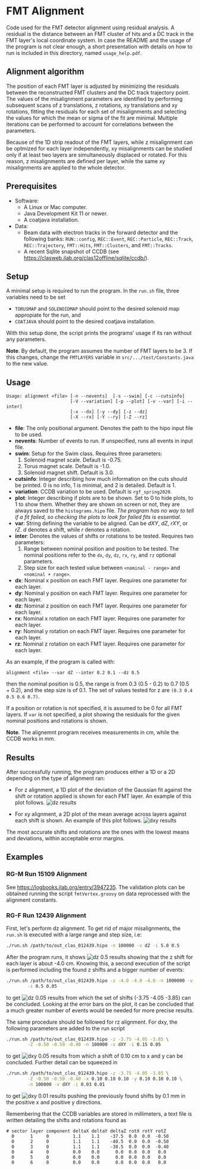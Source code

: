 # FMT Alignment
Code used for the FMT detector alignment using residual analysis. A residual is the distance between
an FMT cluster of hits and a DC track in the FMT layer's local coordinate system. In case the README
and the usage of the program is not clear enough, a short presentation with details on how to run is
included in this directory, named `usage_help.pdf`.

## Alignment algorithm
The position of each FMT layer is adjusted by minimizing the residuals between the reconstructed FMT
clusters and the DC track trajectory point. The values of the misalignment parameters are identified
by performing subsequent scans of z translations, z rotations, xy translations and xy rotations,
fitting the residuals for each set of misalignments and selecting the values for which the mean or
sigma of the fit are minimal. Multiple iterations can be performed to account for correlations
between the parameters.

 Because of the 1D strip readout of the FMT layers, while z misalignment can be optmized for each
 layer independently, xy misalignments can be studied only if at least two layers are simultaneously
 displaced or rotated. For this reason, z misalignments are defined per layer, while the same xy
 misalignments are applied to the whole detector.

## Prerequisites
* Software:
    * A Linux or Mac computer.
    * Java Development Kit 11 or newer.
    * A coatjava installation.
* Data:
    * Beam data with electron tracks in the forward detector and the following banks: `RUN::config`,
    `REC::Event`, `REC::Particle`, `REC::Track`, `REC::Trajectory`, `FMT::Hits`, `FMT::Clusters`,
    and `FMT::Tracks`.
    * A recent Sqlite snapshot of CCDB (see https://clasweb.jlab.org/clas12offline/sqlite/ccdb/).

## Setup
A minimal setup is required to run the program. In the `run.sh` file, three variables need to be set
* `TORUSMAP` and `SOLENOIDMAP` should point to the desired solenoid map appropiate for the run, and
* `COATJAVA` should point to the desired coatjava installation.

With this setup done, the script prints the programs' usage if its ran without any parameters.

**Note**. By default, the program assumes the number of FMT layers to be 3. If this changes, change
the `FMTLAYERS` variable in `src/.../test/Constants.java` to the new value.

## Usage
    Usage: alignment <file> [-n --nevents]  [-s --swim] [-c --cutsinfo]
                            [-V --variation] [-p --plot] [-v --var] [-i --inter]
                            [-x --dx] [-y --dy] [-z --dz]
                            [-X --rx] [-Y --ry] [-Z --rz]

* **file**: The only positional argument. Denotes the path to the hipo input file to be used.
* **nevents**: Number of events to run. If unspecified, runs all events in input file.
* **swim**: Setup for the Swim class. Requires three parameters:
    1. Solenoid magnet scale. Default is -0.75.
    2. Torus magnet scale. Default is -1.0.
    3. Solenoid magnet shift. Default is 3.0.
* **cutsinfo**: Integer describing how much information on the cuts should be printed. 0 is no info,
1 is minimal, and 2 is detailed. Default is 1.
* **variation**: CCDB variation to be used. Default is `rgf_spring2020`.
* **plot**: Integer describing if plots are to be shown. Set to 0 to hide plots, to 1 to show them.
Whether they are shown on screen or not, they are always saved to the `histograms.hipo` file. *The
program has no way to tell if a fit failed, so checking the plots to look for failed fits is
essential*.
* **var**: String defining the variable to be aligned. Can be *dXY*, *dZ*, *rXY*, or *rZ*. *d*
denotes a shift, while *r* denotes a rotation.
* **inter**: Denotes the values of shifts or rotations to be tested. Requires two parameters:
    1. Range between nominal position and position to be tested. The nominal positions refer to the
    `dx`, `dy`, `dz`, `rx`, `ry`, and `rz` optional parameters.
    2. Step size for each tested value between `<nominal - range>` and `<nominal + range>`.
* **dx**: Nominal x position on each FMT layer. Requires one parameter for each layer.
* **dy**: Nominal y position on each FMT layer. Requires one parameter for each layer.
* **dz**: Nominal z position on each FMT layer. Requires one parameter for each layer.
* **rx**: Nominal x rotation on each FMT layer. Requires one parameter for each layer.
* **ry**: Nominal y rotation on each FMT layer. Requires one parameter for each layer.
* **rz**: Nominal z rotation on each FMT layer. Requires one parameter for each layer.

As an example, if the program is called with:

    alignment <file> --var dZ --inter 0.2 0.1 --dz 0.5

then the nominal position is 0.5, the range is from 0.3 (0.5 - 0.2) to 0.7 (0.5 + 0.2), and the step
size is of 0.1. The set of values tested for z are `(0.3 0.4 0.5 0.6 0.7)`.

If a position or rotation is not specified, it is assumed to be 0 for all FMT layers. If `var` is
not specified, a plot showing the residuals for the given nominal positions and rotations is shown.

**Note**. The alignemnt program receives measurements in cm, while the CCDB works in mm.

## Results
After successfully running, the program produces either a 1D or a 2D depending on the type of
alignment ran:
* For z alignment, a 1D plot of the deviation of the Gaussian fit against the shift or rotation
applied is shown for each FMT layer. An example of this plot follows.
![dz results](readme_img/results_dz.png)

* For xy alignment, a 2D plot of the mean average across layers against each shift is shown. An
example of this plot follows.
![dxy results](readme_img/results_dxy.png)

The most accurate shifts and rotations are the ones with the lowest means and deviations, within
acceptable error margins.

## Examples
### RG-M Run 15109 Alignment
See https://logbooks.jlab.org/entry/3947235. The validation plots can be obtained running the script
`fmtVertex.groovy` on data reprocessed with the alignment constants.

### RG-F Run 12439 Alignment
First, let's perform dz alignment. To get rid of major misalignments, the `run.sh` is executed with
a large range and step size, i.e:

```bash
./run.sh /path/to/out_clas_012439.hipo -n 100000 -v dZ -i 5.0 0.5
```

After the program runs, it shows
![dz 0.5 results](readme_img/example_dz_0.5.png)
showing that the z shift for each layer is about -4.0 cm. Knowing this, a second execution of the
script is performed including the found z shifts and a bigger number of events:

```bash
./run.sh /path/to/out_clas_012439.hipo -z -4.0 -4.0 -4.0 -n 1000000 -v dZ \
        -i 0.5 0.05
```

to get
![dz 0.05 results](readme_img/example_dz_0.05.png)
from which the set of shifts (-3.75 -4.05 -3.85) can be concluded. Looking at the error bars on the
plot, it can be concluded that a much greater number of events would be needed for more precise
results.

The same procedure should be followed for rz alignment. For dxy, the following parameters are added
to the run script

```bash
./run.sh /path/to/out_clas_012439.hipo -z -3.75 -4.05 -3.85 \
        -Z -0.50 -0.50 -0.40 -n 100000 -v dXY -i 0.15 0.05
```

to get
![dxy 0.05 results](readme_img/example_dxy_0.05.png)
from which a shift of 0.10 cm to x and y can be concluded. Further detail can be squeezed in

```bash
./run.sh /path/to/out_clas_012439.hipo -z -3.75 -4.05 -3.85 \
        -Z -0.50 -0.50 -0.40 -x 0.10 0.10 0.10 -y 0.10 0.10 0.10 \
        -n 100000 -v dXY -i 0.03 0.01
```

to get
![dxy 0.01 results](readme_img/example_dxy_0.01.png)
pushing the previously found shifts by 0.1 mm in the positive x and positive y directions.

Remembering that the CCDB variables are stored in millimeters, a text file is written detailing the
shifts and rotations found as

    # sector layer component deltaX deltaY deltaZ rotX rotY rotZ
      0      1     0         1.1    1.1    -37.5  0.0  0.0  -0.50
      0      2     0         1.1    1.1    -40.5  0.0  0.0  -0.50
      0      3     0         1.1    1.1    -38.5  0.0  0.0  -0.40
      0      4     0         0.0    0.0      0.0  0.0  0.0   0.0
      0      5     0         0.0    0.0      0.0  0.0  0.0   0.0
      0      6     0         0.0    0.0      0.0  0.0  0.0   0.0
